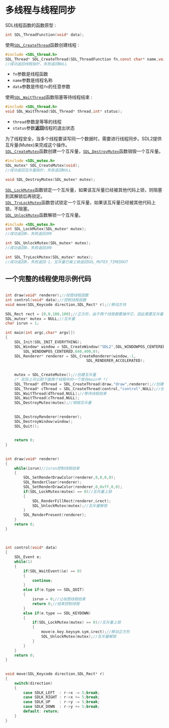 # 多线程与线程同步  
SDL线程函数的函数原型 :  
```C
int SDL_ThreadFunction(void* data);
```

使用[`SDL_CreateThread`](http://wiki.libsdl.org/SDL_CreateThread)函数创建线程 :  
```C
#include <SDL_thread.h>
SDL_Thread* SDL_CreateThread(SDL_ThreadFunction fn,const char* name,void* data);
//成功返回线程指针，失败返回NULL
```
* `fn`参数是线程函数
* `name`参数是线程名称
* `data`参数是传给`fn`的任意参数

使用[`SDL_WaitThread`](http://wiki.libsdl.org/SDL_WaitThread)函数阻塞等待线程结束 :  
```C
#include <SDL_thread.h>
void SDL_WaitThread(SDL_Thread* thread,int* status);
```
* `thread`参数是等等的线程
* `status`参数**返回**线程的退出状态

为了线程安全，当多个线程要读写同一个数据时，需要进行线程同步。SDL2提供互斥量(Mutex)来完成这个操作。  
[`SDL_CreateMutex`](http://wiki.libsdl.org/SDL_CreateMutex)函数创建一个互斥量，[`SDL_DestroyMutex`](http://wiki.libsdl.org/SDL_DestroyMutex)函数销毁一个互斥量。  
```C
#include <SDL_mutex.h>
SDL_mutex* SDL_CreateMutex(void);
//成功返回互斥量指针，失败返回NULL
 
void SDL_DestroyMutex(SDL_mutex* mutex);
```

[`SDL_LockMutex`](http://wiki.libsdl.org/SDL_LockMutex)函数锁定一个互斥量，如果该互斥量已经被其他代码上锁，则阻塞到其解锁后再锁定。  
[`SDL_TryLockMutex`](http://wiki.libsdl.org/SDL_TryLockMutex)函数尝试锁定一个互斥量，如果该互斥量已经被其他代码上锁，不阻塞。  
[`SDL_UnlockMutex`](http://wiki.libsdl.org/SDL_UnlockMutex)函数解锁一个互斥量。  
```C
#include <SDL_mutex.h>
int SDL_LockMutex(SDL_mutex* mutex);
//成功返回0，失败返回非0
 
int SDL_UnlockMutex(SDL_mutex* mutex);
//成功返回0，失败返回非0
 
int SDL_TryLockMutex(SDL_mutex* mutex);
//成功返回0，失败返回-1，互斥量已被上锁返回SDL_MUTEX_TIMEDOUT
```

## 一个完整的线程使用示例代码
```C
 
int draw(void* renderer);//绘图线程函数
int control(void* data);//控制线程函数
void move(SDL_Keycode direction,SDL_Rect* r);//移动方块
 
SDL_Rect rect = {0,0,100,100};//正方形，由于两个线程都要操作它，因此需要互斥量
SDL_mutex* mutex = NULL;//互斥量
char isrun = 1;
 
int main(int argc,char* argv[])
{
    SDL_Init(SDL_INIT_EVERYTHING);
    SDL_Window* window = SDL_CreateWindow("SDL2",SDL_WINDOWPOS_CENTERED,
        SDL_WINDOWPOS_CENTERED,640,400,0);
    SDL_Renderer* renderer = SDL_CreateRenderer(window,-1,
                                    SDL_RENDERER_ACCELERATED);
 
 
    mutex = SDL_CreateMutex();//创建互斥量
    /* 实际上可以把下面两个线程中的一个放在main中 */
    SDL_Thread* dThread = SDL_CreateThread(draw,"draw",renderer);//创建绘图线程
    SDL_Thread* cThread = SDL_CreateThread(control,"control",NULL);//创建控制线程
    SDL_WaitThread(dThread,NULL);//等待线程结束
    SDL_WaitThread(cThread,NULL);
    SDL_DestroyMutex(mutex);//销毁互斥量
 
 
    SDL_DestroyRenderer(renderer);
    SDL_DestroyWindow(window);
    SDL_Quit();
     
     
    return 0;
}
 
 
int draw(void* renderer)
{
    while(isrun)//isrun控制线程结束
    {
        SDL_SetRenderDrawColor(renderer,0,0,0,0);
        SDL_RenderClear(renderer);
        SDL_SetRenderDrawColor(renderer,0,0xff,0,0);
        if(SDL_LockMutex(mutex) == 0)//互斥量上锁
        {
            SDL_RenderFillRect(renderer,&rect);
            SDL_UnlockMutex(mutex);//互斥量解锁
        }
        SDL_RenderPresent(renderer);
    }
    return 0;
}
 
 
 
int control(void* data)
{
    SDL_Event e;
    while(1)
    {
        if(SDL_WaitEvent(&e) == 0)
        {
            continue;
        }
        else if(e.type == SDL_QUIT)
        {
            isrun = 0;//让绘图线程结束
            return 0;//结束控制线程
        }
        else if(e.type == SDL_KEYDOWN)
        {
            if(SDL_LockMutex(mutex) == 0)//互斥量上锁
            {
                move(e.key.keysym.sym,&rect);//移动正方形
                SDL_UnlockMutex(mutex);//互斥量解锁
            }
        }
    }
    return 0;
}
 
 
void move(SDL_Keycode direction,SDL_Rect* r)
{
    switch(direction)
    {
        case SDLK_LEFT  : r->x -= 5;break;
        case SDLK_RIGHT : r->x += 5;break;
        case SDLK_UP    : r->y -= 5;break;
        case SDLK_DOWN  : r->y += 5;break;
        default: return;
    }
}
```